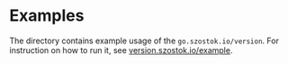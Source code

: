 # Examples

The directory contains example usage of the `go.szostok.io/version`. For instruction on how to run it, see [version.szostok.io/example](https://version.szostok.io/example).
